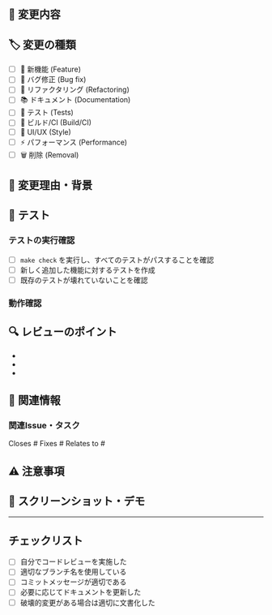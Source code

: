 ## 📝 変更内容

<!-- このプルリクエストで何を変更したか、簡潔に説明してください -->

## 🏷️ 変更の種類

<!-- 該当するものにチェック (x) を入れてください -->

- [ ] 🚀 新機能 (Feature)
- [ ] 🐛 バグ修正 (Bug fix)
- [ ] 🔧 リファクタリング (Refactoring)
- [ ] 📚 ドキュメント (Documentation)
- [ ] 🧪 テスト (Tests)
- [ ] 🔨 ビルド/CI (Build/CI)
- [ ] 💄 UI/UX (Style)
- [ ] ⚡ パフォーマンス (Performance)
- [ ] 🗑️ 削除 (Removal)

## 🎯 変更理由・背景

<!-- なぜこの変更が必要なのかを説明してください -->

## 🧪 テスト

### テストの実行確認

- [ ] `make check` を実行し、すべてのテストがパスすることを確認
- [ ] 新しく追加した機能に対するテストを作成
- [ ] 既存のテストが壊れていないことを確認

### 動作確認

<!-- 手動でのテスト内容があれば記載してください -->

## 🔍 レビューのポイント

<!-- レビューで特に注目してほしい点があれば記載してください -->

- 
- 
- 

## 📖 関連情報

### 関連Issue・タスク

<!-- 関連するIssueやタスクがあればリンクしてください -->

Closes #
Fixes #
Relates to #

## ⚠️ 注意事項

<!-- デプロイ時の注意点、破壊的変更、マイグレーションが必要な場合など -->

## 📸 スクリーンショット・デモ

<!-- UI/UXに関する変更の場合、スクリーンショットや動画を添付してください -->

---

## チェックリスト

- [ ] 自分でコードレビューを実施した
- [ ] 適切なブランチ名を使用している
- [ ] コミットメッセージが適切である
- [ ] 必要に応じてドキュメントを更新した
- [ ] 破壊的変更がある場合は適切に文書化した 